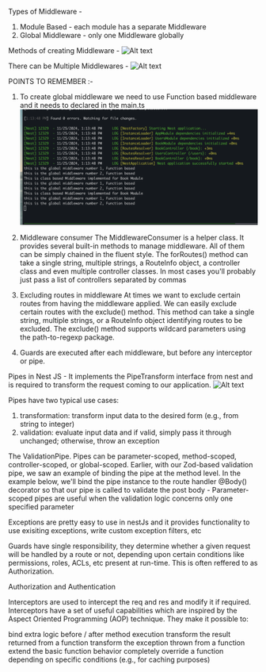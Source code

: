 Types of Middleware - 
1. Module Based -  each module has a separate Middleware 
2. Global Middleware - only one Middleware globally

Methods of creating Middleware - 
![Alt text](methods-of-creating-middleware-in-nestjs.png)

There can be Multiple Middlewares - 
![Alt text](multiple-middleware.png)


POINTS TO REMEMBER :- 
1. To create global middleware we need to use Function based middleware and it needs to declared in the main.ts
![Alt text](MiddlewareLogs.png)

2. Middleware consumer
The MiddlewareConsumer is a helper class. It provides several built-in methods to manage middleware. All of them can be simply chained in the fluent style. The forRoutes() method can take a single string, multiple strings, a RouteInfo object, a controller class and even multiple controller classes. In most cases you'll probably just pass a list of controllers separated by commas

3. Excluding routes in middleware
At times we want to exclude certain routes from having the middleware applied. We can easily exclude certain routes with the exclude() method. This method can take a single string, multiple strings, or a RouteInfo object identifying routes to be excluded. The exclude() method supports wildcard parameters using the path-to-regexp package.

4. Guards are executed after each middleware, but before any interceptor or pipe.


Pipes in Nest JS - 
It implements the PipeTransform interface from nest and is required to transform the request coming to our application.
![Alt text](pipes.png)

Pipes have two typical use cases:

1. transformation: transform input data to the desired form (e.g., from string to integer)
2. validation: evaluate input data and if valid, simply pass it through unchanged; otherwise, throw an exception

The ValidationPipe. Pipes can be parameter-scoped, method-scoped, controller-scoped, or global-scoped. Earlier, with our Zod-based validation pipe, we saw an example of binding the pipe at the method level. In the example below, we'll bind the pipe instance to the route handler @Body() decorator so that our pipe is called to validate the post body
    - Parameter-scoped pipes are useful when the validation logic concerns only one specified parameter


Exceptions are pretty easy to use in nestJs and it provides functionality to use exisiting exceptions, write custom exception filters, etc

Guards have single responsibility, they determine whether a given request will be handled by a route or not, depending upon certain conditions like permissions, roles, ACLs, etc present at run-time. This is often reffered to as Authorization.

Authorization and Authentication  

Interceptors are used to intercept the req and res and modify it if required.
Interceptors have a set of useful capabilities which are inspired by the Aspect Oriented Programming (AOP) technique. They make it possible to:

bind extra logic before / after method execution
transform the result returned from a function
transform the exception thrown from a function
extend the basic function behavior
completely override a function depending on specific conditions (e.g., for caching purposes)
